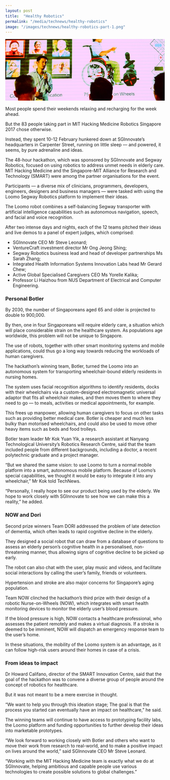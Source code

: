 ```yaml
---
layout: post
title:  "Healthy Robotics"
permalink: "/media/technews/healthy-robotics"
image: "/images/technews/healthy-robotics-part-1.png"
---
```


![Healthy Robotics](/images/technews/healthy-robotics-part-1.png)

Most people spend their weekends relaxing and recharging for the week ahead.

But the 83 people taking part in MIT Hacking Medicine Robotics Singapore 2017 chose otherwise.

Instead, they spent 10-12 February hunkered down at SGInnovate’s headquarters in Carpenter Street, running on little sleep — and powered, it seems, by pure adrenaline and ideas.

The 48-hour hackathon, which was sponsored by SGInnovate and Segway Robotics, focused on using robotics to address unmet needs in elderly care. MIT Hacking Medicine and the Singapore-MIT Alliance for Research and Technology (SMART) were among the partner organisations for the event. 

Participants — a diverse mix of clinicians, programmers, developers, engineers, designers and business managers — were tasked with using the Loomo Segway Robotics platform to implement their ideas.

The Loomo robot combines a self-balancing Segway transporter with artificial intelligence capabilities such as autonomous navigation, speech, and facial and voice recognition. 

After two intense days and nights, each of the 12 teams pitched their ideas and live demos to a panel of expert judges, which comprised:

* SGInnovate CEO Mr Steve Leonard;
* VentureCraft investment director Mr Ong Jeong Shing;
* Segway Robotics business lead and head of developer partnerships Ms Sarah Zhang;
* Integrated Health Information Systems Innovation Labs head Mr Gerard Chew;
* Active Global Specialised Caregivers CEO Ms Yorelle Kalika;
* Professor Li Haizhou from NUS Department of Electrical and Computer Engineering. 

### **Personal Botler**
By 2030, the number of Singaporeans aged 65 and older is projected to double to 900,000.

By then, one in four Singaporeans will require elderly care, a situation which will place considerable strain on the healthcare system. As populations age worldwide, this problem will not be unique to Singapore.

The use of robots, together with other smart monitoring systems and mobile applications, could thus go a long way towards reducing the workloads of human caregivers.  

The hackathon’s winning team, Botler, turned the Loomo into an autonomous system for transporting wheelchair-bound elderly residents in nursing homes.

The system uses facial recognition algorithms to identify residents, docks with their wheelchairs via a custom-designed electromagnetic universal adaptor that fits all wheelchair makes, and then moves them to where they need to go — to meals, activities or medical appointments, for example. 

This frees up manpower, allowing human caregivers to focus on other tasks such as providing better medical care. Botler is cheaper and much less bulky than motorised wheelchairs, and could also be used to move other heavy items such as beds and food trolleys.

Botler team leader Mr Kok Yuan Yik, a research assistant at Nanyang Technological University’s Robotics Research Centre, said that the team included people from different backgrounds, including a doctor, a recent polytechnic graduate and a project manager.

“But we shared the same vision: to use Loomo to turn a normal mobile platform into a smart, autonomous mobile platform. Because of Loomo’s special capabilities, we thought it would be easy to integrate it into any wheelchair,” Mr Kok told TechNews.

“Personally, I really hope to see our product being used by the elderly. We hope to work closely with SGInnovate to see how we can make this a reality,” he added.

### **NOW and Dori**
Second prize winners Team DORI addressed the problem of late detection of dementia, which often leads to rapid cognitive decline in the elderly.

They designed a social robot that can draw from a database of questions to assess an elderly person’s cognitive health in a personalised, non-threatening manner, thus allowing signs of cognitive decline to be picked up early.

The robot can also chat with the user, play music and videos, and facilitate social interactions by calling the user’s family, friends or volunteers.

Hypertension and stroke are also major concerns for Singapore’s aging population.

Team NOW clinched the hackathon’s third prize with their design of a robotic Nurse-on-Wheels (NOW), which integrates with smart health monitoring devices to monitor the elderly user’s blood pressure.

If the blood pressure is high, NOW contacts a healthcare professional, who assesses the patient remotely and makes a virtual diagnosis. If a stroke is deemed to be imminent, NOW will dispatch an emergency response team to the user’s home.

In these situations, the mobility of the Loomo system is an advantage, as it can follow high-risk users around their homes in case of a crisis.

### **From ideas to impact**
Dr Howard Califano, director of the SMART Innovation Centre, said that the goal of the hackathon was to convene a diverse group of people around the concept of robotics for healthcare.

But it was not meant to be a mere exercise in thought.

“We want to help you through this ideation stage; The goal is that the process you started can eventually have an impact on healthcare,” he said.  

The winning teams will continue to have access to prototyping facility labs, the Loomo platform and funding opportunities to further develop their ideas into marketable prototypes.

“We look forward to working closely with Botler and others who want to move their work from research to real-world, and to make a positive impact on lives around the world,” said SGInnovate CEO Mr Steve Leonard.

“Working with the MIT Hacking Medicine team is exactly what we do at SGInnovate, helping ambitious and capable people use various technologies to create possible solutions to global challenges.”
